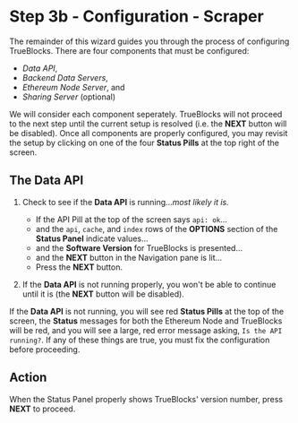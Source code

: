 # Step 3b - Configuration - Scraper

The remainder of this wizard guides you through the process of configuring TrueBlocks. There are four components that must be configured:

- _Data API_,
- _Backend Data Servers_,
- _Ethereum Node Server_, and
- _Sharing Server_ (optional)

We will consider each component seperately. TrueBlocks will not proceed to the next step until the current setup is resolved (i.e. the **NEXT** button will be disabled). Once all components are properly configured, you may revisit the setup by clicking on one of the four **Status Pills** at the top right of the screen.

## The Data API

1. Check to see if the **Data API** is running..._most likely it is._

   - If the API Pill at the top of the screen says `api: ok`...
   - and the `api`, `cache`, and `index` rows of the **OPTIONS** section of the **Status Panel** indicate values...
   - and the **Software Version** for TrueBlocks is presented...
   - and the **NEXT** button in the Navigation pane is lit...
   - Press the **NEXT** button.

2. If the **Data API** is not running properly, you won't be able to continue until it is (the **NEXT** button will be disabled).

If the **Data API** is not running, you will see red **Status Pills** at the top of the screen, the **Status** messages for both the Ethereum Node and TrueBlocks will be red, and you will see a large, red error message asking, `Is the API running?`. If any of these things are true, you must fix the configuration before proceeding.

## Action

When the Status Panel properly shows TrueBlocks' version number, press **NEXT** to proceed.

